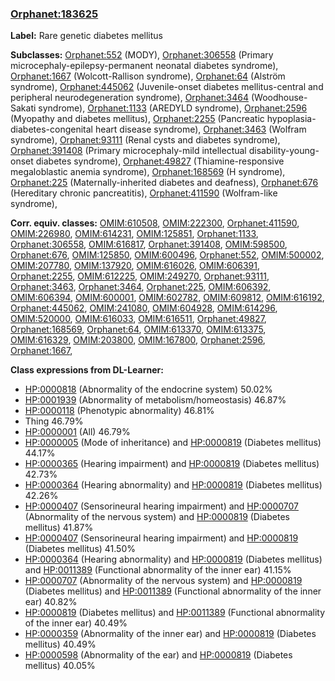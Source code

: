 
### [Orphanet:183625](http://www.orpha.net/ORDO/Orphanet_183625)
**Label:** Rare genetic diabetes mellitus

**Subclasses:** [Orphanet:552](http://www.orpha.net/ORDO/Orphanet_552) (MODY), [Orphanet:306558](http://www.orpha.net/ORDO/Orphanet_306558) (Primary microcephaly-epilepsy-permanent neonatal diabetes syndrome), [Orphanet:1667](http://www.orpha.net/ORDO/Orphanet_1667) (Wolcott-Rallison syndrome), [Orphanet:64](http://www.orpha.net/ORDO/Orphanet_64) (Alström syndrome), [Orphanet:445062](http://www.orpha.net/ORDO/Orphanet_445062) (Juvenile-onset diabetes mellitus-central and peripheral neurodegeneration syndrome), [Orphanet:3464](http://www.orpha.net/ORDO/Orphanet_3464) (Woodhouse-Sakati syndrome), [Orphanet:1133](http://www.orpha.net/ORDO/Orphanet_1133) (AREDYLD syndrome), [Orphanet:2596](http://www.orpha.net/ORDO/Orphanet_2596) (Myopathy and diabetes mellitus), [Orphanet:2255](http://www.orpha.net/ORDO/Orphanet_2255) (Pancreatic hypoplasia-diabetes-congenital heart disease syndrome), [Orphanet:3463](http://www.orpha.net/ORDO/Orphanet_3463) (Wolfram syndrome), [Orphanet:93111](http://www.orpha.net/ORDO/Orphanet_93111) (Renal cysts and diabetes syndrome), [Orphanet:391408](http://www.orpha.net/ORDO/Orphanet_391408) (Primary microcephaly-mild intellectual disability-young-onset diabetes syndrome), [Orphanet:49827](http://www.orpha.net/ORDO/Orphanet_49827) (Thiamine-responsive megaloblastic anemia syndrome), [Orphanet:168569](http://www.orpha.net/ORDO/Orphanet_168569) (H syndrome), [Orphanet:225](http://www.orpha.net/ORDO/Orphanet_225) (Maternally-inherited diabetes and deafness), [Orphanet:676](http://www.orpha.net/ORDO/Orphanet_676) (Hereditary chronic pancreatitis), [Orphanet:411590](http://www.orpha.net/ORDO/Orphanet_411590) (Wolfram-like syndrome), 

**Corr. equiv. classes:** [OMIM:610508](http://purl.obolibrary.org/obo/OMIM_610508), [OMIM:222300](http://purl.obolibrary.org/obo/OMIM_222300), [Orphanet:411590](http://www.orpha.net/ORDO/Orphanet_411590), [OMIM:226980](http://purl.obolibrary.org/obo/OMIM_226980), [OMIM:614231](http://purl.obolibrary.org/obo/OMIM_614231), [OMIM:125851](http://purl.obolibrary.org/obo/OMIM_125851), [Orphanet:1133](http://www.orpha.net/ORDO/Orphanet_1133), [Orphanet:306558](http://www.orpha.net/ORDO/Orphanet_306558), [OMIM:616817](http://purl.obolibrary.org/obo/OMIM_616817), [Orphanet:391408](http://www.orpha.net/ORDO/Orphanet_391408), [OMIM:598500](http://purl.obolibrary.org/obo/OMIM_598500), [Orphanet:676](http://www.orpha.net/ORDO/Orphanet_676), [OMIM:125850](http://purl.obolibrary.org/obo/OMIM_125850), [OMIM:600496](http://purl.obolibrary.org/obo/OMIM_600496), [Orphanet:552](http://www.orpha.net/ORDO/Orphanet_552), [OMIM:500002](http://purl.obolibrary.org/obo/OMIM_500002), [OMIM:207780](http://purl.obolibrary.org/obo/OMIM_207780), [OMIM:137920](http://purl.obolibrary.org/obo/OMIM_137920), [OMIM:616026](http://purl.obolibrary.org/obo/OMIM_616026), [OMIM:606391](http://purl.obolibrary.org/obo/OMIM_606391), [Orphanet:2255](http://www.orpha.net/ORDO/Orphanet_2255), [OMIM:612225](http://purl.obolibrary.org/obo/OMIM_612225), [OMIM:249270](http://purl.obolibrary.org/obo/OMIM_249270), [Orphanet:93111](http://www.orpha.net/ORDO/Orphanet_93111), [Orphanet:3463](http://www.orpha.net/ORDO/Orphanet_3463), [Orphanet:3464](http://www.orpha.net/ORDO/Orphanet_3464), [Orphanet:225](http://www.orpha.net/ORDO/Orphanet_225), [OMIM:606392](http://purl.obolibrary.org/obo/OMIM_606392), [OMIM:606394](http://purl.obolibrary.org/obo/OMIM_606394), [OMIM:600001](http://purl.obolibrary.org/obo/OMIM_600001), [OMIM:602782](http://purl.obolibrary.org/obo/OMIM_602782), [OMIM:609812](http://purl.obolibrary.org/obo/OMIM_609812), [OMIM:616192](http://purl.obolibrary.org/obo/OMIM_616192), [Orphanet:445062](http://www.orpha.net/ORDO/Orphanet_445062), [OMIM:241080](http://purl.obolibrary.org/obo/OMIM_241080), [OMIM:604928](http://purl.obolibrary.org/obo/OMIM_604928), [OMIM:614296](http://purl.obolibrary.org/obo/OMIM_614296), [OMIM:520000](http://purl.obolibrary.org/obo/OMIM_520000), [OMIM:616033](http://purl.obolibrary.org/obo/OMIM_616033), [OMIM:616511](http://purl.obolibrary.org/obo/OMIM_616511), [Orphanet:49827](http://www.orpha.net/ORDO/Orphanet_49827), [Orphanet:168569](http://www.orpha.net/ORDO/Orphanet_168569), [Orphanet:64](http://www.orpha.net/ORDO/Orphanet_64), [OMIM:613370](http://purl.obolibrary.org/obo/OMIM_613370), [OMIM:613375](http://purl.obolibrary.org/obo/OMIM_613375), [OMIM:616329](http://purl.obolibrary.org/obo/OMIM_616329), [OMIM:203800](http://purl.obolibrary.org/obo/OMIM_203800), [OMIM:167800](http://purl.obolibrary.org/obo/OMIM_167800), [Orphanet:2596](http://www.orpha.net/ORDO/Orphanet_2596), [Orphanet:1667](http://www.orpha.net/ORDO/Orphanet_1667), 

**Class expressions from DL-Learner:**

- [HP:0000818](http://purl.obolibrary.org/obo/HP_0000818) (Abnormality of the endocrine system) 50.02%
- [HP:0001939](http://purl.obolibrary.org/obo/HP_0001939) (Abnormality of metabolism/homeostasis) 46.87%
- [HP:0000118](http://purl.obolibrary.org/obo/HP_0000118) (Phenotypic abnormality) 46.81%
- Thing 46.79%
- [HP:0000001](http://purl.obolibrary.org/obo/HP_0000001) (All) 46.79%
- [HP:0000005](http://purl.obolibrary.org/obo/HP_0000005) (Mode of inheritance) and [HP:0000819](http://purl.obolibrary.org/obo/HP_0000819) (Diabetes mellitus) 44.17%
- [HP:0000365](http://purl.obolibrary.org/obo/HP_0000365) (Hearing impairment) and [HP:0000819](http://purl.obolibrary.org/obo/HP_0000819) (Diabetes mellitus) 42.73%
- [HP:0000364](http://purl.obolibrary.org/obo/HP_0000364) (Hearing abnormality) and [HP:0000819](http://purl.obolibrary.org/obo/HP_0000819) (Diabetes mellitus) 42.26%
- [HP:0000407](http://purl.obolibrary.org/obo/HP_0000407) (Sensorineural hearing impairment) and [HP:0000707](http://purl.obolibrary.org/obo/HP_0000707) (Abnormality of the nervous system) and [HP:0000819](http://purl.obolibrary.org/obo/HP_0000819) (Diabetes mellitus) 41.87%
- [HP:0000407](http://purl.obolibrary.org/obo/HP_0000407) (Sensorineural hearing impairment) and [HP:0000819](http://purl.obolibrary.org/obo/HP_0000819) (Diabetes mellitus) 41.50%
- [HP:0000364](http://purl.obolibrary.org/obo/HP_0000364) (Hearing abnormality) and [HP:0000819](http://purl.obolibrary.org/obo/HP_0000819) (Diabetes mellitus) and [HP:0011389](http://purl.obolibrary.org/obo/HP_0011389) (Functional abnormality of the inner ear) 41.15%
- [HP:0000707](http://purl.obolibrary.org/obo/HP_0000707) (Abnormality of the nervous system) and [HP:0000819](http://purl.obolibrary.org/obo/HP_0000819) (Diabetes mellitus) and [HP:0011389](http://purl.obolibrary.org/obo/HP_0011389) (Functional abnormality of the inner ear) 40.82%
- [HP:0000819](http://purl.obolibrary.org/obo/HP_0000819) (Diabetes mellitus) and [HP:0011389](http://purl.obolibrary.org/obo/HP_0011389) (Functional abnormality of the inner ear) 40.49%
- [HP:0000359](http://purl.obolibrary.org/obo/HP_0000359) (Abnormality of the inner ear) and [HP:0000819](http://purl.obolibrary.org/obo/HP_0000819) (Diabetes mellitus) 40.49%
- [HP:0000598](http://purl.obolibrary.org/obo/HP_0000598) (Abnormality of the ear) and [HP:0000819](http://purl.obolibrary.org/obo/HP_0000819) (Diabetes mellitus) 40.05%


